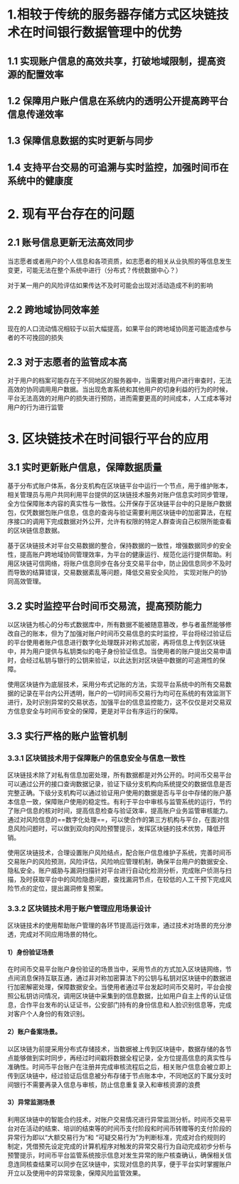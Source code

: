 #  1.相较于传统的服务器存储方式区块链技术在时间银行数据管理中的优势


## 1.1 实现账户信息的高效共享，打破地域限制，提高资源的配置效率


## 1.2 保障用户账户信息在系统内的透明公开提高跨平台信息传递效率

## 1.3 保障信息数据的实时更新与同步


## 1.4 支持平台交易的可追溯与实时监控，加强时间币在系统中的健康度


# 2. 现有平台存在的问题

## 2.1 账号信息更新无法高效同步

当志愿者或者用户的个人信息和各项资质，如志愿者的相关从业执照的等信息发生变更，可能无法在整个系统中进行（分布式？传统数据中心？）

对于某一用户的风险评估如果传达不及时可能会出现对活动造成不利的影响

## 2.2 跨地域协同效率差

现在的人口流动情况相较于以前大幅提高，如果平台的跨地域协同差可能造成参与者的不可挽回的损失

## 2.3 对于志愿者的监管成本高

对于用户的档案可能存在于不同地区的服务器中，当需要对用户进行审查时，无法高效的协同调用用户数据。当出现危害系统和其他用户的切身利益的行为的时候，平台无法高效的对用户的损失进行预防，进而需要更高的时间成本，人工成本等对用户的行为进行监管


# 3. 区块链技术在时间银行平台的应用

## 3.1 实时更新账户信息，保障数据质量

基于分布式账户体系，各分支机构在区块链平台中运行一个节点，用于维护账本，相关管理员与用户共同利用平台提供的区块链技术服务对账户信息实时同步管理，全方位保障账本内容的真实性与一致性。公开保存于区块链平台中的只是账户数据包，仅凭数据包账户信息，信息的查询与验证需要利用区块链中的加密算法，在程序接口的调用下完成数据对外公开，允许有权限的特定人群查询自己权限所能查看的区块链信息数据。


基于区块链技术对平台交易数据的整合，保持数据的一致性，增强数据同步的安全性，提高账户跨地域协同管理效率，为平台的健康运行、规范化运行提供帮助。利用区块链可信网络，将账户信息同步在各分支交易平台中，防止因信息同步不及时而导致的结算错误，交易数据紊乱等问题，降低交易安全风险， 实现对账户的协同高效管理。

## 3.2 实时监控平台时间币交易流，提高预防能力

以区块链为核心的分布式数据库中，所有数据不能被随意篡改，参与者虽然能够修改自己的账本，但为了加强对账户时间币交易信息的实时监控，平台将经过验证后的平台使用者账户信息进行数字化处理既非对称式加密，再将信息上传到区块链中，并为用户提供与私钥类似的电子身份验证信息。当使用者的账户提出交易申请时，会经过私钥与银行的公钥来验证，以此达到对区块链中数据的可追溯性的保障。

使用区块链作为底层技术，采用分布式记账的方法，实现平台系统中的所有交易数据的记录在平台内公开透明，账户的一切时间币交易行为均可在系统的有效监测下进行，及时识别异常的交易状态，加强平台的信息监控能力，这不仅仅是对交易双方信息安全与时间币安全的保障，更是对平台有序运行的保障。




## 3.3 实行严格的账户监管机制

### 3.3.1 区块链技术用于保障账户的信息安全与信息一致性

区块链技术除了对私有信息加密处理，所有数据都是对外公开的。时间币交易平台可以通过公开的接口查询数据记录，验证下级分支机构向系统提交的数据信息是否完整正确。下级分支机构可以通过验证用户使用的数据是否与平台中存储的账户基本信息一致，保障账户使用的稳定性。有利于平台中审核与监管系统的运行，节约了账户信息的核对时间，提高信息检查与验证效率，提高账户业务监管审核能力。通过对风险信息的==数字化处理==，可以使合作的第三方机构与平台，在面对信息风险问题时，可以做到双向的风险预警提示，发挥区块链的技术优势，降低开销。

使用区块链技术，合理设置账户风险结点，配合账户信息维护子系统，完善时间币交易账户的风险预测，风险评估，风险响应管理机制，确保平台用户的数据安全、隐私安全。账户威胁与漏洞扫描针对平台进行自动化检测分析，完成账户侦测与扫描，及时获取平台中的风险隐患问题，查找漏洞节点，在较低的人工干预下完成风险节点的定位，提出漏洞修复预案。 

### 3.3.2 区块链技术用于账户管理应用场景设计

区块链技术的使用帮助账户管理的各环节提高运行效率，通过技术对场景的充分渗透，完成对不同应用场景的特化。

#### 1）身份验证场景

在时间币交易平台账户身份验证的场景当中，采用节点的方式加入区块链网络，节点间消息保持互联互通，通过非对称加密算法下的公钥与私钥对区块链中的数据进行加密解密处理，保障数据安全。当使用者通过平台发起时间币交易时，平台会按照公私钥访问情况，调用区块链中采集到的信息数据，比如用户自主上传的认证信息，合作平台发布的认证证书，公安部门持有的身份信息和人脸识别信息等，完成对客户个人身份的有效识别。


#### 2）账户备案场景。

以区块链为前提采用分布式存储技术，当数据被上传到区块链中，数据存储的各节点能够做到实时同步，再经过时间戳将数据全程记录，全方位提高信息的真实性与准确性。时间币平台账户在注册并完成审核流程后之后，相关账户信息会被立即上传到区块链中，经过验证后信息被分布存储于节点账本中，不同地区的下属分支时间银行不需要再录入信息与审核，防止信息重复录入和审核资源的浪费

#### 3）异常监测场景

利用区块链中的智能合约技术，对账户交易情况进行异常监测分析。时间币交易平台对在活动的结束、培训的结束等的时间币支付阶段和时间币转赠等的支付阶段的异常行为即以“大额交易行为”和 “可疑交易行为”为判断标准，完成对合约规则的制定，凭借预先设定完成的计算机程序对触发的异常交易行为自动完成初步分析与预警提示，时间币平台监管系统按示信息对发生异常的账户核查确认，确保相关信息连同核查结果可以同步在区块链中，实现对信息的共享，便于平台实时掌握账户开立以及使用中的异常现象，保障风险监管效果。